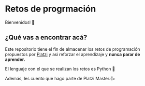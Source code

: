 # Retos de progrmación


Bienvenidos! :beers:

## ¿Qué vas a encontrar acá?
                

Este repositorio tiene el fin de almacenar los retos de programación propuestos por [Platzi](https://platzi.com/ "Platzi")  y así reforzar el aprendizaje y **nunca parar de aprender.**

El lenguaje con el que se realizan los retos es Python :snake:

Además, les cuento que hago parte de Platzi Master.:thumbsup:
